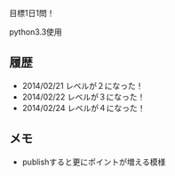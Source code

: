 目標1日1問！

python3.3使用

履歴
----

- 2014/02/21 レベルが２になった！
- 2014/02/22 レベルが３になった！
- 2014/02/24 レベルが４になった！

メモ
----

- publishすると更にポイントが増える模様
